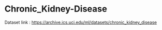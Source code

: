# Chronic_Kidney-Disease

Dataset link : 
https://archive.ics.uci.edu/ml/datasets/chronic_kidney_disease

